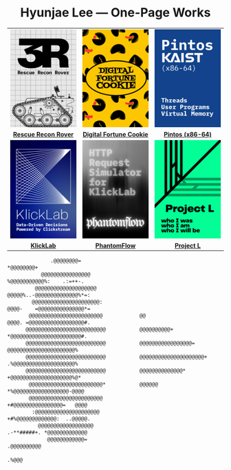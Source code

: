 <h1 align="center">Hyunjae Lee — One-Page Works</h1>
<table width="100%" cellpadding="0" cellspacing="0" style="border-collapse:collapse; table-layout:fixed;">
  <!-- 1행 -->
  <tr>
    <td width="33.33%"><a href="https://github.com/At-this-moment/Rescue-Recon-Rover"><img src="./assets/posters/3r_v3.png" alt="3R – Rescue Recon Rover" width="100%"></a></td>
    <td width="33.33%"><a href="https://github.com/At-this-moment/digital-fortune-cookie"><img src="./assets/posters/digital-fortune-cookie_v2.png" alt="Digital Fortune Cookie" width="100%"></a></td>
    <td width="33.33%"><a href="https://github.com/At-this-moment/pintos"><img src="./assets/posters/pintos_v2.png" alt="Pintos" width="100%"></a></td>
  </tr>
  <tr>
    <td align="center"><a href="https://github.com/At-this-moment/3r"><strong>Rescue Recon Rover</strong></a></td>
    <td align="center"><a href="https://github.com/At-this-moment/digital-fortune-cookie"><strong>Digital Fortune Cookie</strong></a></td>
    <td align="center"><a href="https://github.com/At-this-moment/pintos"><strong>Pintos (x86-64)</strong></a></td>
  </tr>

  <!-- 2행 -->
  <tr>
    <td width="33.33%"><a href="https://github.com/At-this-moment/klicklab"><img src="./assets/posters/klicklab_v2.png" alt="KlickLab" width="100%"></a></td>
    <td width="33.33%"><a href="https://github.com/At-this-moment/phantomflow"><img src="./assets/posters/phantomflow_v2.png" alt="PhantomFlow" width="100%"></a></td>
    <td width="33.33%"><a href="https://github.com/At-this-moment/project-l"><img src="./assets/posters/project-l_v2.png" alt="Project L" width="100%"></a></td>
  </tr>
  <tr>
    <td align="center"><a href="https://github.com/At-this-moment/klicklab"><strong>KlickLab</strong></a></td>
    <td align="center"><a href="https://github.com/At-this-moment/phantomflow"><strong>PhantomFlow</strong></a></td>
    <td align="center"><a href="https://github.com/At-this-moment/project-l"><strong>Project L</strong></a></td>
  </tr>
</table>


```text                                                                         
              .@@@@@@@@=                                                  *@@@@@@@@+   
           @@@@@@@@@@@@@@@@                                                %@@@@@@@@@@@%:    .:=++-.            
         @@@@@@@@@@@@@@@@@@@@                                                @@@@@%..-@@@@@@@@@@@@@@%*=:        
        @@@@@@@@@@@@@@@@@@@@@@:                                                @@@@-    =@@@@@@@@@@@@@@@*=           
       @@@@@@@@@@@@@@@@@@@@@@@@            @@                                    @@@@. =@@@@@@@@@@@@@@@@@@#.     
      @@@@@@@@@@@@@@@@@@@@@@@@@@           @@@@@@@@@@+                             *@@@@@@@@@@@@@@@@@@@@@@@#.
      @@@@@@@@@@@@@@@@@@@@@@@@@@           @@@@@@@@@@@@@@@@@=                         @@@@@@@@@@@@@@@@@@@@@@%    
      @@@@@@@@@@@@@@@@@@@@@@@@@@           @@@@@@@@@@@@@@@@@@@@@+                     .%@@@@@@@@@@@@@@@@@@@@%     
      @@@@@@@@@@@@@@@@@@@@@@@@@@           @@@@@@@@@@@@@@*                             +@@@@@@@@@@@@@@@@@@@@%@*    
       @@@@@@@@@@@@@@@@@@@@@@@@*           @@@@@@                                       *%@@@@@@@@@@@@@@@@@@-@@@@
       @@@@@@@@@@@@@@@@@@@@@@@@                                                          +#@@@@@@@@@@@@@@@@=   @@@@
        :@@@@@@@@@@@@@@@@@@@@@                                                             +#%@@@@@@@@@@@@@:  ..@@@@@.
          @@@@@@@@@@@@@@@@@@                                                                 .-**#####+. *@@@@@@@@@@@@@
             @@@@@@@@@@@@=                                                                                   .@@@@@@@@@@
                                                                                                                   .%@@@
````

</div>
